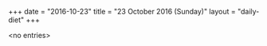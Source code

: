 +++
date = "2016-10-23"
title = "23 October 2016 (Sunday)"
layout = "daily-diet"
+++

<p>&lt;no entries&gt;</p>